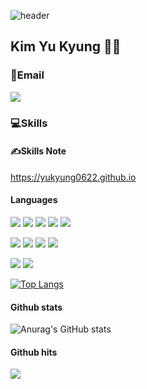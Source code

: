 ![header](https://capsule-render.vercel.app/api?type=waving&color=auto&height=450&section=header&text=Hi🙋&desc=github.com/Yukyung0622%20)

## Kim Yu Kyung 👩‍💻


### 📩Email 
<img src="https://img.shields.io/badge/kkmomang0622@gmail.com-EA4335?style=flat-square&logo=Gmail&logoColor=white"/> 



### 💻Skills

#### ✍️Skills Note

https://yukyung0622.github.io

#### Languages

<img src="https://img.shields.io/badge/Java-007396?style=flat-square&logo=Java&logoColor=white"/> <img src="https://img.shields.io/badge/Python-3776AB?style=flat-square&logo=Python&logoColor=yellow"/> <img src="https://img.shields.io/badge/Spring Boot-6DB33F?style=flat-square&logo=Spring Boot&logoColor=white"/> <img src="https://img.shields.io/badge/MySQL-4479A1?style=flat-square&logo=MySQL&logoColor=white"/> <img src="https://img.shields.io/badge/Linux-FCC624?style=flat-square&logo=Linux&logoColor=white"/>

<img src="https://img.shields.io/badge/JavaScript-F7DF1E?style=flat-square&logo=JavaScript&logoColor=white"/> <img src="https://img.shields.io/badge/HTML5-E34F26?style=flat-square&logo=HTML5&logoColor=white"/> <img src="https://img.shields.io/badge/CSS3-1572B6?style=flat-square&logo=CSS3&logoColor=white"/> <img src="https://img.shields.io/badge/React-61DAFB?style=flat-square&logo=React&logoColor=blue"/>

<img src="https://img.shields.io/badge/RStudio-75AADB?style=flat-square&logo=RStudio&logoColor=white"/> <img src="https://img.shields.io/badge/Google Colab-F9AB00?style=flat-square&logo=Google Colab&logoColor=orange"/>

[![Top Langs](https://github-readme-stats.vercel.app/api/top-langs/?username=Yukyung0622&layout=compact)](https://github.com/Yukyung0622/github-readme-stats)

#### Github stats
![Anurag's GitHub stats](https://github-readme-stats.vercel.app/api?username=Yukyung0622&show_icons=true&theme=vue)

#### Github hits
<!-- [![hits](https://hits.seeyoufarm.com/api/count/incr/badge.svg?url=https%3A%2F%2Fgithub.com%2Fohbyul&count_bg=%237A7A7A&title_bg=%23FFADCC&icon=reverbnation.svg&icon_color=%23FF0000&title=hits&edge_flat=false)](https://hits.seeyoufarm.com) -->

<a href="https://hits.seeyoufarm.com"><img src="https://hits.seeyoufarm.com/api/count/incr/badge.svg?url=https%3A%2F%2Fgithub.com%2FYukyung0622&count_bg=%23000000&title_bg=%23000000&icon=github.svg&icon_color=%23FFFFFF&title=GitHub&edge_flat=false"/></a>








<!--
**Yukyung0622/Yukyung0622** is a ✨ _special_ ✨ repository because its `README.md` (this file) appears on your GitHub profile.

Here are some ideas to get you started:

- 🔭 I’m currently working on ...
- 🌱 I’m currently learning ...
- 👯 I’m looking to collaborate on ...
- 🤔 I’m looking for help with ...
- 💬 Ask me about ...
- 📫 How to reach me: ...
- 😄 Pronouns: ...
- ⚡ Fun fact: ...
-->
